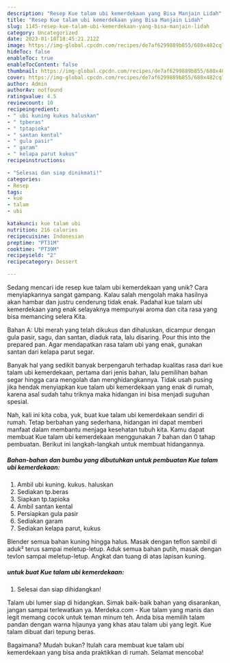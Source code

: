 ```yaml
---
description: "Resep Kue talam ubi kemerdekaan yang Bisa Manjain Lidah"
title: "Resep Kue talam ubi kemerdekaan yang Bisa Manjain Lidah"
slug: 1145-resep-kue-talam-ubi-kemerdekaan-yang-bisa-manjain-lidah
category: Uncategorized
date: 2023-01-18T18:45:21.212Z
image: https://img-global.cpcdn.com/recipes/de7af6299889b855/680x482cq70/kue-talam-ubi-kemerdekaan-foto-resep-utama.jpg
hideToc: false
enableToc: true
enableTocContent: false
thumbnail: https://img-global.cpcdn.com/recipes/de7af6299889b855/680x482cq70/kue-talam-ubi-kemerdekaan-foto-resep-utama.jpg
cover: https://img-global.cpcdn.com/recipes/de7af6299889b855/680x482cq70/kue-talam-ubi-kemerdekaan-foto-resep-utama.jpg
author: Admin
authorAv: notfound
ratingvalue: 4.5
reviewcount: 10
recipeingredient:
- " ubi kuning kukus haluskan"
- " tpberas"
- " tptapioka"
- " santan kental"
- " gula pasir"
- " garam"
- " kelapa parut kukus"
recipeinstructions:

- "Selesai dan siap dinikmati!"
categories:
- Resep
tags:
- kue
- talam
- ubi

katakunci: kue talam ubi 
nutrition: 216 calories
recipecuisine: Indonesian
preptime: "PT31M"
cooktime: "PT39M"
recipeyield: "2"
recipecategory: Dessert

---
```





Sedang mencari ide resep kue talam ubi kemerdekaan yang unik? Cara menyiapkannya sangat gampang. Kalau salah mengolah maka hasilnya akan hambar dan justru cenderung tidak enak. Padahal kue talam ubi kemerdekaan yang enak selayaknya mempunyai aroma dan cita rasa yang bisa memancing selera Kita.





Bahan A: Ubi merah yang telah dikukus dan dihaluskan, dicampur dengan gula pasir, sagu, dan santan, diaduk rata, lalu disaring. Pour this into the prepared pan. Agar mendapatkan rasa talam ubi yang enak, gunakan santan dari kelapa parut segar.

Banyak hal yang sedikit banyak berpengaruh terhadap kualitas rasa dari kue talam ubi kemerdekaan, pertama dari jenis bahan, lalu pemilihan bahan segar hingga cara mengolah dan menghidangkannya. Tidak usah pusing jika hendak menyiapkan kue talam ubi kemerdekaan yang enak di rumah, karena asal sudah tahu triknya maka hidangan ini bisa menjadi suguhan spesial.






Nah, kali ini kita coba, yuk, buat kue talam ubi kemerdekaan sendiri di rumah. Tetap berbahan yang sederhana, hidangan ini dapat memberi manfaat dalam membantu menjaga kesehatan tubuh kita. Kamu dapat membuat Kue talam ubi kemerdekaan menggunakan 7 bahan dan 0 tahap pembuatan. Berikut ini langkah-langkah untuk membuat hidangannya.

<!--inarticleads1-->

##### Bahan-bahan dan bumbu yang dibutuhkan untuk pembuatan Kue talam ubi kemerdekaan:

1. Ambil  ubi kuning. kukus. haluskan
1. Sediakan  tp.beras
1. Siapkan  tp.tapioka
1. Ambil  santan kental
1. Persiapkan  gula pasir
1. Sediakan  garam
1. Sediakan  kelapa parut, kukus


Blender semua bahan kuning hingga halus. Masak dengan teflon sambil di aduk² terus sampai meletup-letup. Aduk semua bahan putih, masak dengan tevlon sampai meletup-letup. Angkat dan tuang di atas lapisan kuning. 

<!--inarticleads2-->

#####  untuk buat Kue talam ubi kemerdekaan:


1. Selesai dan siap dihidangkan!

Talam ubi lumer siap di hidangkan. Simak baik-baik bahan yang disarankan, jangan sampai terlewatkan ya. Merdeka.com - Kue talam yang manis dan legit memang cocok untuk teman minum teh. Anda bisa memilih talam pandan dengan warna hijaunya yang khas atau talam ubi yang legit. Kue talam dibuat dari tepung beras. 

Bagaimana? Mudah bukan? Itulah cara membuat kue talam ubi kemerdekaan yang bisa anda praktikkan di rumah. Selamat mencoba!
